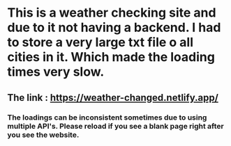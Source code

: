 # This is a weather checking site and due to it not having a backend. I had to store a very large txt file o all cities in it. Which made the loading times very slow. 
## The link : https://weather-changed.netlify.app/

### The loadings can be inconsistent sometimes due to using multiple API's. Please reload if you see a blank page right after you see the website.

